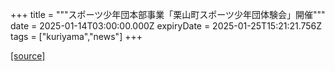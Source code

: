 +++
title = """スポーツ少年団本部事業「栗山町スポーツ少年団体験会」開催"""
date = 2025-01-14T03:00:00.000Z
expiryDate = 2025-01-25T15:21:21.756Z
tags = ["kuriyama","news"]
+++


[[source]](https://www.town.kuriyama.hokkaido.jp/soshiki/55/29801.html)
